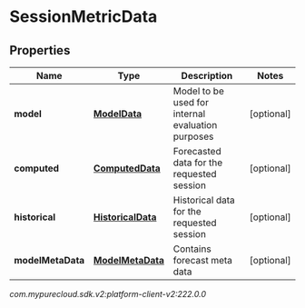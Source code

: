 # SessionMetricData


## Properties

| Name | Type | Description | Notes |
| ------------ | ------------- | ------------- | ------------- |
| **model** | [**ModelData**](ModelData) | Model to be used for internal evaluation purposes |  [optional] |
| **computed** | [**ComputedData**](ComputedData) | Forecasted data for the requested session |  [optional] |
| **historical** | [**HistoricalData**](HistoricalData) | Historical data for the requested session |  [optional] |
| **modelMetaData** | [**ModelMetaData**](ModelMetaData) | Contains forecast meta data |  [optional] |




_com.mypurecloud.sdk.v2:platform-client-v2:222.0.0_
